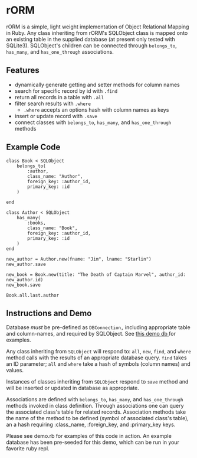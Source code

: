 # rORM
rORM is a simple, light weight implementation of Object Relational Mapping in Ruby.  Any class inheriting from rORM's SQLObject class is mapped onto an existing table in the supplied database (at present only tested with SQLite3). SQLObject's children can be connected through `belongs_to`, `has_many`, and `has_one_through` associations.  

## Features
* dynamically generate getting and setter methods for column names
* search for specific record by id with `.find`
* return all records in a table with `.all`
* filter search results with `.where`
  * `.where` accepts an options hash with column names as keys
* insert or update record with `.save`
* connect classes with `belongs_to`, `has_many`, and `has_one_through` methods

## Example Code
```
class Book < SQLObject
	belongs_to(
		:author,
		class_name: "Author",
		foreign_key: :author_id,
		primary_key: :id
	)

end

class Author < SQLObject
	has_many(
		:books,
		class_name: "Book",
		foreign_key: :author_id,
		primary_key: :id
	)
end

new_author = Author.new(fname: "Jim", lname: "Starlin")
new_author.save

new_book = Book.new(title: "The Death of Captain Marvel", author_id: new_author.id)
new_book.save

Book.all.last.author
```

## Instructions and Demo
 Database *must* be pre-defined as `DBConnection,` including appropriate
 table and column-names, and required by SQLObject.  See [this demo db ](https://github.com/mikeroess/rORM/blob/master/lib/db_connection.rb) for examples.  

 Any class inheriting from `SQLObject` will respond to:
 `all`, `new`, `find`, and `where` method calls with the results of an appropriate
 database query.  `find` takes an ID parameter; `all` and `where` take a hash of symbols (column names) and values.  

Instances of classes inheriting from `SQLObject` respond to `save` method and will be inserted or updated in database
as appropriate.  

Associations are defined with `belongs_to`, `has_many`, and `has_one_through`
methods invoked in class definition.  Through associations one can query the associated class's table for related records.  Association methods take the name of the method to be defined (symbol of associated class's table), an a hash requiring :class_name, :foreign_key, and :primary_key keys.  

Please see demo.rb for examples of this code in action.  An example database has been pre-seeded for this demo, which can be run in your favorite ruby repl.
